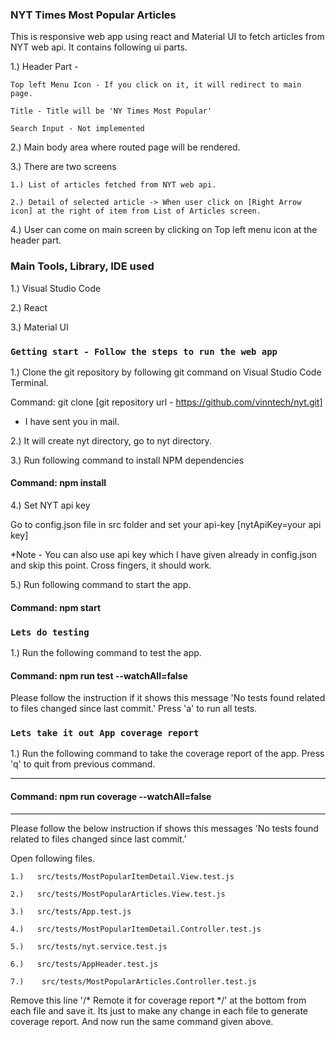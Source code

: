 
### NYT Times Most Popular Articles

This is responsive web app using react and Material UI to fetch articles from NYT web api. It contains following ui parts.

1.) Header Part - 

    Top left Menu Icon - If you click on it, it will redirect to main page.

    Title - Title will be 'NY Times Most Popular'

    Search Input - Not implemented

2.) Main body area where routed page will be rendered.

3.) There are two screens

    1.) List of articles fetched from NYT web api.

    2.) Detail of selected article -> When user click on [Right Arrow icon] at the right of item from List of Articles screen.

4.) User can come on main screen by clicking on Top left menu icon at the header part.

### Main Tools, Library, IDE used

1.) Visual Studio Code

2.) React

3.) Material UI

### `Getting start - Follow the steps to run the web app`

1.) Clone the git repository by following git command on Visual Studio Code Terminal.

Command: git clone [git repository url - https://github.com/vinntech/nyt.git] 

- I have sent you in mail.

2.) It will create nyt directory, go to nyt directory.

3.) Run following command to install NPM dependencies

#### Command: npm install

4.) Set NYT api key

Go to config.json file in src folder and set your api-key [nytApiKey=your api key]

*Note - You can also use api key which I have given already in config.json and skip this point. Cross fingers, it should work.

5.) Run following command to start the app.

#### Command:  npm start

### `Lets do testing`

1.) Run the following command to test the app.


#### Command: npm run test --watchAll=false

Please follow the instruction if it shows this message 'No tests found related to files changed since last commit.' Press 'a' to run all tests.

### `Lets take it out App coverage report`

1.) Run the following command to take the coverage report of the app. Press 'q' to quit from previous command.

---

#### Command: npm run coverage --watchAll=false

---


Please follow the below instruction if shows this messages 'No tests found related to files changed since last commit.'

Open following files.

    1.)   src/tests/MostPopularItemDetail.View.test.js

    2.)   src/tests/MostPopularArticles.View.test.js

    3.)   src/tests/App.test.js

    4.)   src/tests/MostPopularItemDetail.Controller.test.js

    5.)   src/tests/nyt.service.test.js

    6.)   src/tests/AppHeader.test.js

    7.)    src/tests/MostPopularArticles.Controller.test.js

Remove this line '/* Remote it for coverage report */' at the bottom from each file and save it. Its just to make any change in each file to generate coverage report. And now run the same command given above.



